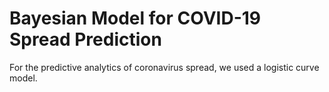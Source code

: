 # Bayesian Model for COVID-19 Spread Prediction
For the predictive analytics of coronavirus spread, we used a logistic curve model.
